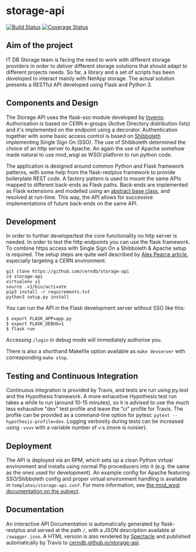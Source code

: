 # storage-api

[![Build Status](https://travis-ci.org/cerndb/storage-api.svg?branch=master)](https://travis-ci.org/cerndb/storage-api)
[![Coverage Status](https://coveralls.io/repos/github/cerndb/storage-api/badge.svg?branch=master)](https://coveralls.io/github/cerndb/storage-api?branch=master)

## Aim of the project

IT DB Storage team is facing the need to work with different storage
providers in order to deliver different storage solutions that should
adapt to different projects needs. So far, a library and a set of
scripts has been developed to interact mainly with NetApp storage.  The
actual solution presents a RESTful API developed using Flask and
Python 3.

## Components and Design

The Storage API uses the flask-sso module developed by
[Invenio](https://github.com/inveniosoftware/flask-sso). Authorisation
is based on CERN e-groups (Active Directory distribution lists) and it's
implemented on the endpoint using a decorator. Authentication together
with some basic access control is based on
[Shibboleth](https://shibboleth.net/) implementing Single Sign On
(SSO). The use of Shibboleth determined the choice of an http server to
Apache. An again the use of Apache somehow made natural to use mod_wsgi
as WSGI platform to run python code.

The application is designed around common Python and Flask framework
patterns, with some help from the flask-restplus framework to provide
boilerplate REST code. A factory pattern is used to mount the same APIs
mapped to different back-ends as Flask paths. Back-ends are implemented
as Flask extensions and modelled using an
[abstract base class](https://pymotw.com/2/abc/), and resolved at
run-time. This way, the API allows for successive implementations of
future back-ends on the same API.

## Development

In order to further develope/test the core functionality no http server
is needed. In order to test the http endpoints you can use the flask
framework. To combine https access with Single Sign On a Shibboleth &
Apache setup is required. The setup steps are quite well described by
[Alex Pearce article][ap-flask-sso],
especially targeting a CERN environment.

```
git clone https://github.com/cerndb/storage-api
cd storage-api
virtualenv v1
source .v1/bin/activate
pip3 install -r requirements.txt
python3 setup.py install
```

You can run the API in the Flask development server without SSO like this:

```
$ export FLASK_APP=app.py
$ export FLASK_DEBUG=1
$ flask run
```

Accessing `/login` in debug mode will immediately authorise you.

There is also a shorthand Makefile option available as `make devserver`
with corresponding `make stop`.

## Testing and Continuous Integration

Continuous integration is provided by Travis, and tests are run using
py.test and the Hypothesis framework. A more exhaustive Hypothesis test
run takes a while to run (around 10-15 minutes), so it is advised to use
the much less exhaustive "dev" test profile and leave the "ci" profile
for Travis. The profile can be provided as a command-line option for
pytest: `pytest --hypothesis-profile=dev`. Logging verbosity during
tests can be increased using `-vvvv` with a variable number of `v`:s
(more is noisier).

## Deployment

The API is deployed via an RPM, which sets up a clean Python virtual
environment and installs using normal Pip proceducers into it (e.g. the
same as the ones used for development). An example config for Apache
featuring SSO/Shibboleth config and proper virtual environment handling
is available in `templates/storage-api.conf`. For more information, see
[the mod_wsgi documentation on the subject][mod-wsgi-venv].

## Documentation

An interactive API Documentation is automatically generated by
flask-restplus and served at the path `/`, with a JSON description
available at `/swagger.json`. A HTML version is also rendered by
[Spectacle](http://sourcey.com/spectacle/) and published automatically
by Travis to
[cerndb.github.io/storage-api](http://cerndb.github.io/storage-api/).


[mod-wsgi-venv]: http://modwsgi.readthedocs.io/en/develop/user-guides/virtual-environments.html
[ap-flask-sso]: https://alexpearce.me/2014/10/setting-up-flask-with-apache-and-shibboleth/
